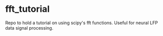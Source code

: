 # fft_tutorial
Repo to hold a tutorial on using scipy's fft functions. Useful for neural LFP data signal processing. 

